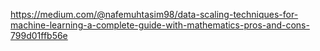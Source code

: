 https://medium.com/@nafemuhtasim98/data-scaling-techniques-for-machine-learning-a-complete-guide-with-mathematics-pros-and-cons-799d01ffb56e